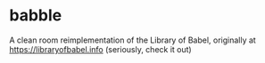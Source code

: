 # babble
A clean room reimplementation of the Library of Babel, originally at https://libraryofbabel.info (seriously, check it out)
